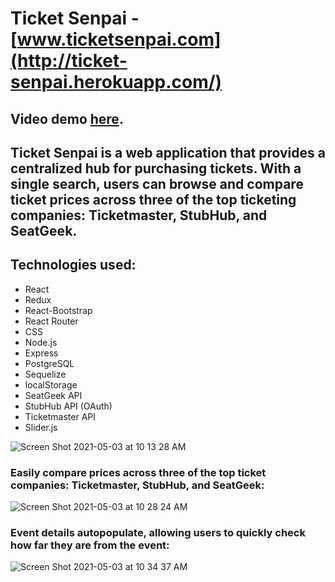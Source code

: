 # Ticket Senpai - [www.ticketsenpai.com](http://ticket-senpai.herokuapp.com/)

## Video demo [here](https://www.youtube.com/watch?v=Qr-Ef7wNrNw).

## Ticket Senpai is a web application that provides a centralized hub for purchasing tickets.  With a single search, users can browse and compare ticket prices across three of the top ticketing companies: Ticketmaster, StubHub, and SeatGeek.

## Technologies used:
* React
* Redux
* React-Bootstrap
* React Router
* CSS
* Node.js
* Express
* PostgreSQL
* Sequelize
* localStorage
* SeatGeek API
* StubHub API (OAuth)
* Ticketmaster API
* Slider.js

![Screen Shot 2021-05-03 at 10 13 28 AM](https://user-images.githubusercontent.com/68121283/116896370-cbd6f200-abf9-11eb-85c4-45cf8a71c8cd.png)

### Easily compare prices across three of the top ticket companies: Ticketmaster, StubHub, and SeatGeek:

![Screen Shot 2021-05-03 at 10 28 24 AM](https://user-images.githubusercontent.com/68121283/116896911-50297500-abfa-11eb-8bc4-cf8751c15385.png)

### Event details autopopulate, allowing users to quickly check how far they are from the event:
![Screen Shot 2021-05-03 at 10 34 37 AM](https://user-images.githubusercontent.com/68121283/116897754-448a7e00-abfb-11eb-877f-b02c5eb6f062.png)

